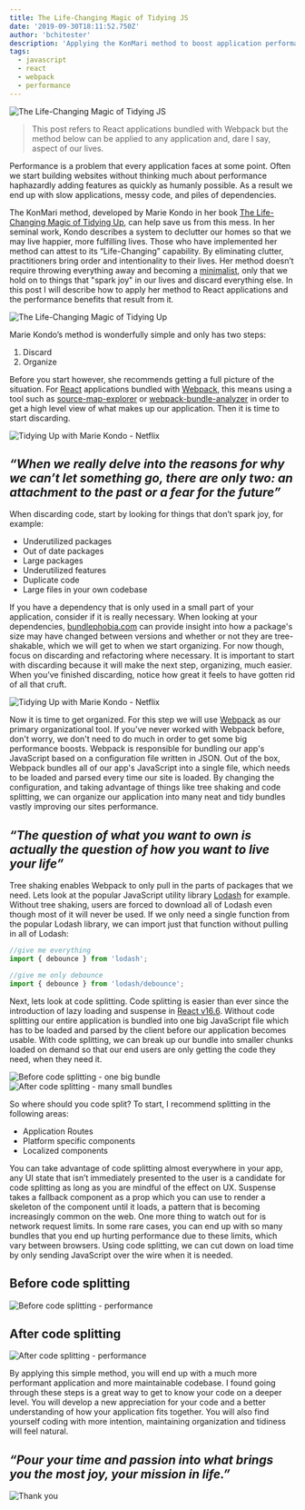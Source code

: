 ```yaml
---
title: The Life-Changing Magic of Tidying JS
date: '2019-09-30T18:11:52.750Z'
author: 'bchitester'
description: 'Applying the KonMari method to boost application performance'
tags:
  - javascript
  - react
  - webpack
  - performance
---
```


![The Life-Changing Magic of Tidying JS](title.png)

> This post refers to React applications bundled with Webpack but the method below can be applied to any application and, dare I say, aspect of our lives.

Performance is a problem that every application faces at some point. Often we start building websites without thinking much about performance haphazardly adding features as quickly as humanly possible. As a result we end up with slow applications, messy code, and piles of dependencies.

The KonMari method, developed by Marie Kondo in her book [The Life-Changing Magic of Tidying Up](https://www.amazon.com/Life-Changing-Magic-Tidying-Decluttering-Organizing/dp/1607747308/), can help save us from this mess. In her seminal work, Kondo describes a system to declutter our homes so that we may live happier, more fulfilling lives. Those who have implemented her method can attest to its “Life-Changing” capability. By eliminating clutter, practitioners bring order and intentionality to their lives. Her method doesn’t require throwing everything away and becoming a [minimalist](https://blog.usejournal.com/how-to-achieve-more-by-doing-less-steve-jobs-minimalist-approach-6a825165844f), only that we hold on to things that "spark joy" in our lives and discard everything else. In this post I will describe how to apply her method to React applications and the performance benefits that result from it.

![The Life-Changing Magic of Tidying Up](book.png)

Marie Kondo’s method is wonderfully simple and only has two steps:

1. Discard
2. Organize

Before you start however, she recommends getting a full picture of the situation. For [React](https://reactjs.org/) applications bundled with [Webpack](https://webpack.js.org/), this means using a tool such as [source-map-explorer](https://github.com/danvk/source-map-explorer#readme) or [webpack-bundle-analyzer](https://github.com/webpack-contrib/webpack-bundle-analyzer#readme) in order to get a high level view of what makes up our application. Then it is time to start discarding.

![Tidying Up with Marie Kondo - Netflix](i-love-mess.gif)

## _“When we really delve into the reasons for why we can’t let something go, there are only two: an attachment to the past or a fear for the future”_

When discarding code, start by looking for things that don’t spark joy, for example:

- Underutilized packages
- Out of date packages
- Large packages
- Underutilized features
- Duplicate code
- Large files in your own codebase

If you have a dependency that is only used in a small part of your application, consider if it is really necessary. When looking at your dependencies, [bundlephobia.com](https://bundlephobia.com/) can provide insight into how a package's size may have changed between versions and whether or not they are tree-shakable, which we will get to when we start organizing. For now though, focus on discarding and refactoring where necessary. It is important to start with discarding because it will make the next step, organizing, much easier. When you’ve finished discarding, notice how great it feels to have gotten rid of all that cruft.

![Tidying Up with Marie Kondo - Netflix](ching.gif)

Now it is time to get organized. For this step we will use [Webpack](https://webpack.js.org/) as our primary organizational tool. If you've never worked with Webpack before, don't worry, we don't need to do much in order to get some big performance boosts. Webpack is responsible for bundling our app's JavaScript based on a configuration file written in JSON. Out of the box, Webpack bundles all of our app's JavaScript into a single file, which needs to be loaded and parsed every time our site is loaded. By changing the configuration, and taking advantage of things like tree shaking and code splitting, we can organize our application into many neat and tidy bundles vastly improving our sites performance.

## _“The question of what you want to own is actually the question of how you want to live your life”_

Tree shaking enables Webpack to only pull in the parts of packages that we need. Lets look at the popular JavaScript utility library [Lodash](https://lodash.com/) for example. Without tree shaking, users are forced to download all of Lodash even though most of it will never be used. If we only need a single function from the popular Lodash library, we can import just that function without pulling in all of Lodash:

```js
//give me everything
import { debounce } from 'lodash';

//give me only debounce
import { debounce } from 'lodash/debounce';
```

Next, lets look at code splitting. Code splitting is easier than ever since the introduction of lazy loading and suspense in [React v16.6](https://reactjs.org/blog/2018/10/23/react-v-16-6.html). Without code splitting our entire application is bundled into one big JavaScript file which has to be loaded and parsed by the client before our application becomes usable. With code splitting, we can break up our bundle into smaller chunks loaded on demand so that our end users are only getting the code they need, when they need it.

![Before code splitting - one big bundle](before-code-split.png)
![After code splitting - many small bundles](after-code-split.png)

So where should you code split? To start, I recommend splitting in the following areas:

- Application Routes
- Platform specific components
- Localized components

You can take advantage of code splitting almost everywhere in your app, any UI state that isn’t immediately presented to the user is a candidate for code splitting as long as you are mindful of the effect on UX. Suspense takes a fallback component as a prop which you can use to render a skeleton of the component until it loads, a pattern that is becoming increasingly common on the web. One more thing to watch out for is network request limits. In some rare cases, you can end up with so many bundles that you end up hurting performance due to these limits, which vary between browsers. Using code splitting, we can cut down on load time by only sending JavaScript over the wire when it is needed.

## Before code splitting

![Before code splitting - performance](perf-before.png)

## After code splitting

![After code splitting - performance](perf-after.png)

By applying this simple method, you will end up with a much more performant application and more maintainable codebase. I found going through these steps is a great way to get to know your code on a deeper level. You will develop a new appreciation for your code and a better understanding of how your application fits together. You will also find yourself coding with more intention, maintaining organization and tidiness will feel natural.

## _“Pour your time and passion into what brings you the most joy, your mission in life.”_

![Thank you](kondo-bow.gif)
